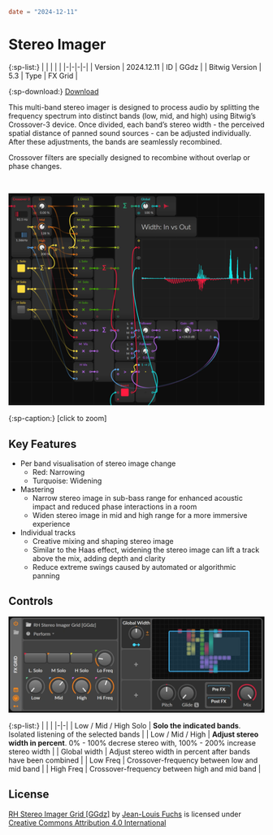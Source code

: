 ```toml
date = "2024-12-11"
```

# Stereo Imager

{:sp-list:}
| | | | |
|-|-|-|-|
| Version | 2024.12.11 | ID | GGdz |
| Bitwig Version | 5.3 | Type | FX Grid |

{:sp-download:}
[Download](https://raw.githubusercontent.com/rhizoome/bitbook/refs/heads/main/Library/Presets/FX%20Grid/RH%20Stereo%20Imager%20Grid%20%5BGGdz%5D.bwpreset) 


This multi-band stereo imager is designed to process audio by splitting the
frequency spectrum into distinct bands (low, mid, and high) using Bitwig’s
Crossover-3 device. Once divided, each band’s stereo width - the perceived
spatial distance of panned sound sources - can be adjusted individually. After
these adjustments, the bands are seamlessly recombined.

Crossover filters are specially designed to recombine without overlap or phase
changes.

<div class="sp-float-right">

<br>

![Stereo Imager](stereo_imager/stereo_imager.webp)

{:sp-caption:}
[click to zoom]

</div>

## Key Features

- Per band visualisation of stereo image change
  - Red: Narrowing
  - Turquoise: Widening
- Mastering
	- Narrow stereo image in sub-bass range for enhanced acoustic impact and
	  reduced phase interactions in a room
	-	Widen stereo image in mid and high range for a more immersive experience
- Individual tracks
	-	Creative mixing and shaping stereo image
	- Similar to the Haas effect, widening the stereo image can lift a track
	  above the mix, adding depth and clarity
	-	Reduce extreme swings caused by automated or algorithmic panning

## Controls

![Controls](stereo_imager/controls.webp)

{:sp-list:}
| | |
|-|-|
| Low / Mid / High Solo | **Solo the indicated bands**. Isolated listening of the selected bands |
| Low / Mid / High | **Adjust stereo width in percent**. 0% - 100% decrese stereo with, 100% - 200% increase stereo width |
| Global width | Adjust stereo width in percent after bands have been combined |
| Low Freq | Crossover-frequency between low and mid band |
| High Freq | Crossover-frequency between high and mid band |


## License

<p xmlns:cc="http://creativecommons.org/ns#" xmlns:dct="http://purl.org/dc/terms/"><a property="dct:title" rel="cc:attributionURL" href="https://bitbook.rhizoome.ch/effects/stereo_imager.html">RH Stereo Imager Grid [GGdz]</a> by <a rel="cc:attributionURL dct:creator" property="cc:attributionName" href="https://rhizoome.ch">Jean-Louis Fuchs</a> is licensed under <a href="https://creativecommons.org/licenses/by/4.0/?ref=chooser-v1" target="_blank" rel="license noopener noreferrer" style="display:inline-block;">Creative Commons Attribution 4.0 International<img style="height:22px!important;margin-left:3px;vertical-align:text-bottom;" src="https://mirrors.creativecommons.org/presskit/icons/cc.svg?ref=chooser-v1" alt=""><img style="height:22px!important;margin-left:3px;vertical-align:text-bottom;" src="https://mirrors.creativecommons.org/presskit/icons/by.svg?ref=chooser-v1" alt=""></a></p>
